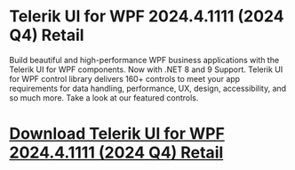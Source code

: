 # Telerik UI for WPF 2024.4.1111 (2024 Q4) Retail

Build beautiful and high-performance WPF business applications with the Telerik UI for WPF components. Now with .NET 8 and 9 Support. Telerik UI for WPF control library delivers 160+ controls to meet your app requirements for data handling, performance, UX, design, accessibility, and so much more. Take a look at our featured controls.

# [Download Telerik UI for WPF 2024.4.1111 (2024 Q4) Retail](https://developer.team/dotnet/35161-telerik-ui-for-wpf-202441111-2024-q4-retail.html)
